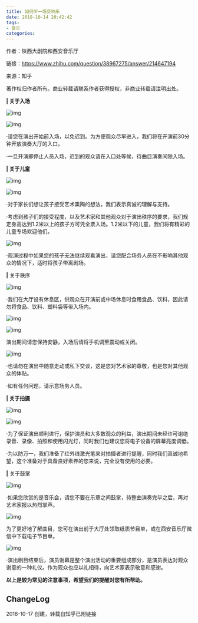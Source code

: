 ```yaml
---
title: 如何听一场交响乐
date: 2018-10-14 20:42:42
tags:
- 音乐
categories:
---
```


作者：陕西大剧院和西安音乐厅

链接：https://www.zhihu.com/question/38967275/answer/214647194

来源：知乎

著作权归作者所有。商业转载请联系作者获得授权，非商业转载请注明出处。

<!--more-->

**| 关于入场**

![img](https://blgo-1258469251.cos.ap-shanghai.myqcloud.com/SymphonicEtiquette01.png)

![img](https://blgo-1258469251.cos.ap-shanghai.myqcloud.com/SymphonicEtiquette02.png)

·请您在演出开始前入场，以免迟到。为方便观众尽早进入，我们将在开演前30分钟开放演奏大厅的入口。

·一旦开演即停止人员入场，迟到的观众请在入口处等候，待曲目演奏间隙入场。

**| 关于儿童**

![img](https://blgo-1258469251.cos.ap-shanghai.myqcloud.com/SymphonicEtiquette03.png)

![img](https://blgo-1258469251.cos.ap-shanghai.myqcloud.com/SymphonicEtiquette04.png)

·对于家长们想让孩子接受艺术熏陶的想法，我们表示真诚的理解与支持。

·考虑到孩子们的接受程度，以及艺术家和其他观众对于演出秩序的要求，我们规定身高达到1.2米以上的孩子方可凭全票入场。1.2米以下的儿童，我们将有精彩的儿童专场欢迎他们。

![img](https://blgo-1258469251.cos.ap-shanghai.myqcloud.com/SymphonicEtiquette05.png)

·观演过程中如果您的孩子无法继续观看演出，请您配合场务人员在不影响其他观众的情况下，适时将孩子带离剧场。

**|** 关于秩序

![img](https://blgo-1258469251.cos.ap-shanghai.myqcloud.com/SymphonicEtiquette07.png)

·我们在大厅设有休息区，供观众在开演前或中场休息时食用食品、饮料，因此请勿将食品、饮料、塑料袋等带入场内。

![img](https://blgo-1258469251.cos.ap-shanghai.myqcloud.com/SymphonicEtiquette08.png)

![img](https://blgo-1258469251.cos.ap-shanghai.myqcloud.com/SymphonicEtiquette09.png)

演出期间请您保持安静，入场后请将手机调至震动或关闭。

![img](https://blgo-1258469251.cos.ap-shanghai.myqcloud.com/SymphonicEtiquette10.png)

·也请勿在演出中随意走动或私下交谈，这是您对艺术家的尊敬，也是您对其他观众的体贴。

·如有任何问题，请示意场务人员。

**| 关于拍摄**

![img](https://blgo-1258469251.cos.ap-shanghai.myqcloud.com/SymphonicEtiquette11.png)

![img](https://blgo-1258469251.cos.ap-shanghai.myqcloud.com/SymphonicEtiquette12.png)

·为了保证演出顺利进行，保护演员和大多数观众的利益，演出期间未经许可谢绝录音、录像、拍照和使用闪光灯，同时我们也建议您将电子设备的屏幕亮度调低。

·为以防万一，我们准备了红外线激光笔来对拍摄者进行提醒，同时我们真诚地希望，这个准备对于具备良好素养的您来说，完全没有使用的必要。

**|** 关于鼓掌

![img](https://blgo-1258469251.cos.ap-shanghai.myqcloud.com/SymphonicEtiquette13.png)

·如果您欣赏的是音乐会，请您不要在乐章之间鼓掌，待整曲演奏完毕之后，再对艺术家报以热烈掌声。

![img](https://blgo-1258469251.cos.ap-shanghai.myqcloud.com/SymphonicEtiquette14.png)

为了更好地了解曲目，您可在演出前于大厅处领取纸质节目单，或在西安音乐厅微信中下载电子节目单。

![img](https://blgo-1258469251.cos.ap-shanghai.myqcloud.com/SymphonicEtiquette15.png)

·演出剧目结束后，演员谢幕是整个演出活动的重要组成部分，是演员表达对观众谢意的一种礼仪。作为观众也应以礼相待，向艺术家表示敬意和感谢。

**以上是较为常见的注意事项，希望我们的提醒对您有所帮助。**

## ChangeLog

2018-10-17 创建，转载自知乎已附链接